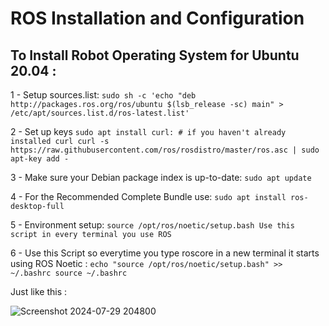 # ROS Installation and Configuration #

## To Install Robot Operating System for Ubuntu 20.04 :
1 - Setup sources.list: ``` sudo sh -c 'echo "deb http://packages.ros.org/ros/ubuntu $(lsb_release -sc) main" > /etc/apt/sources.list.d/ros-latest.list' ```


2 - Set up keys ``` sudo apt install curl: # if you haven't already installed curl
curl -s https://raw.githubusercontent.com/ros/rosdistro/master/ros.asc | sudo apt-key add - ```


3 - Make sure your Debian package index is up-to-date: ``` sudo apt update ```


4 - For the Recommended Complete Bundle use: ``` sudo apt install ros-desktop-full ```


5 - Environment setup: ``` source /opt/ros/noetic/setup.bash
Use this script in every terminal you use ROS ```


6 - Use this Script so everytime you type roscore in a new terminal it starts using ROS Noetic : ``` echo "source /opt/ros/noetic/setup.bash" >> ~/.bashrc
source ~/.bashrc ```


Just like this :


![Screenshot 2024-07-29 204800](https://github.com/user-attachments/assets/2ddaa87e-7e06-4c3b-8326-6f5c6c375d33)




